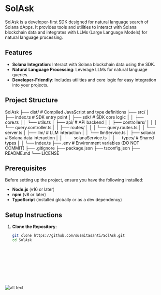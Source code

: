 # SolAsk

SolAsk is a developer-first SDK designed for natural language search of Solana dApps. It provides tools and utilities to interact with Solana blockchain data and integrates with LLMs (Large Language Models) for natural language processing.

## Features

- **Solana Integration**: Interact with Solana blockchain data using the SDK.
- **Natural Language Processing**: Leverage LLMs for natural language queries.
- **Developer-Friendly**: Includes utilities and core logic for easy integration into your projects.

## Project Structure

SolAsk
├── dist/             # Compiled JavaScript and type definitions
├── src/
│   ├── index.ts        # SDK entry point
│   ├── sdk/            # SDK core logic
│   │   ├── core.ts
│   │   └── utils.ts
│   ├── api/            # API backend
│   │   ├── controllers/
│   │   │   └── query.controller.ts
│   │   ├── routes/
│   │   │   └── query.routes.ts
│   │   └── server.ts
│   ├── llm/            # LLM interaction
│   │   └── llmService.ts
│   ├── solana/         # Solana data interaction
│   │   └── solanaService.ts
│   ├── types/          # Shared types
│   │   └── index.ts
├── .env              # Environment variables (DO NOT COMMIT)
├── .gitignore
├── package.json
├── tsconfig.json
├── README.md
└── LICENSE


## Prerequisites

Before setting up the project, ensure you have the following installed:

- **Node.js** (v16 or later)
- **npm** (v8 or later)
- **TypeScript** (installed globally or as a dev dependency)

## Setup Instructions

1. **Clone the Repository**:
   ```bash
   git clone https://github.com/susmitasanti/SolAsk.git
   cd SolAsk











![alt text](image.png)